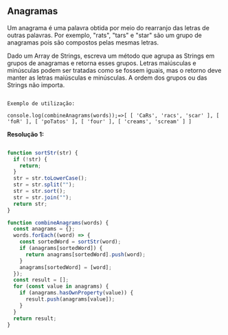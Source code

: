 ## Anagramas

Um anagrama é uma palavra obtida por meio do rearranjo das letras de outras palavras. Por exemplo, "rats", "tars" e "star" são um grupo de anagramas pois são compostos pelas mesmas letras.

Dado um Array de Strings, escreva um método que agrupa as Strings em grupos de anagramas e retorna esses grupos. Letras maiúsculas e minúsculas podem ser tratadas como se fossem iguais, mas o retorno deve manter as letras maiúsculas e minúsculas. A ordem dos grupos ou das Strings não importa.

  

```text

Exemplo de utilização:

console.log(combineAnagrams(words));=>[ [ 'CaRs', 'racs', 'scar' ], [ 'foR' ], [ 'poTatos' ], [ 'four' ], [ 'creams', 'scream' ] ]

```
**Resolução 1:**

```javascript

function sortStr(str) {
  if (!str) {
    return;
  }
  str = str.toLowerCase();
  str = str.split("");
  str = str.sort();
  str = str.join("");
  return str;
}

function combineAnagrams(words) {
  const anagrams = {};
  words.forEach((word) => {
    const sortedWord = sortStr(word);
    if (anagrams[sortedWord]) {
      return anagrams[sortedWord].push(word);
    }
    anagrams[sortedWord] = [word];
  });
  const result = [];
  for (const value in anagrams) {
    if (anagrams.hasOwnProperty(value)) {
      result.push(anagrams[value]);
    }
  }
  return result;
}

```
